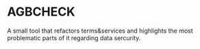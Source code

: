# AGBCHECK

A small tool that refactors terms&services and highlights the most problematic parts of it regarding data sercurity.
